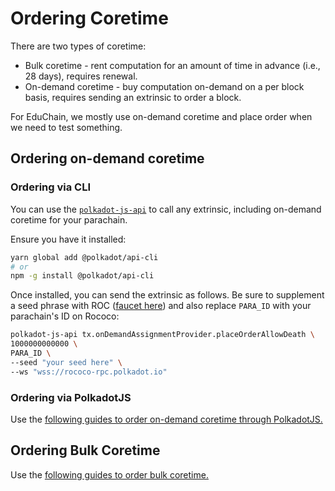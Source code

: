 # Ordering Coretime

There are two types of coretime:

- Bulk coretime - rent computation for an amount of time in advance (i.e., 28 days), requires renewal.
- On-demand coretime - buy computation on-demand on a per block basis, requires sending an extrinsic to order a block.

For EduChain, we mostly use on-demand coretime and place order when we need to test something.

## Ordering on-demand coretime

### Ordering via CLI

You can use the [`polkadot-js-api`](https://www.npmjs.com/package/@polkadot/api-cli) to call any extrinsic, including on-demand coretime for your parachain.

Ensure you have it installed:

```sh
yarn global add @polkadot/api-cli
# or
npm -g install @polkadot/api-cli
```

Once installed, you can send the extrinsic as follows. Be sure to supplement a seed phrase with ROC ([faucet here](https://faucet.polkadot.io/)) and also replace `PARA_ID` with your parachain's ID on Rococo:

```sh
polkadot-js-api tx.onDemandAssignmentProvider.placeOrderAllowDeath \
1000000000000 \
PARA_ID \
--seed "your seed here" \
--ws "wss://rococo-rpc.polkadot.io"
```

### Ordering via PolkadotJS

Use the [following guides to order on-demand coretime through PolkadotJS.](https://wiki.polkadot.network/docs/learn-guides-coretime-parachains#run-a-parachain-with-on-demand-coretime)

## Ordering Bulk Coretime

Use the [following guides to order bulk coretime.](https://wiki.polkadot.network/docs/learn-guides-coretime-parachains#run-a-parachain-with-bulk-coretime)